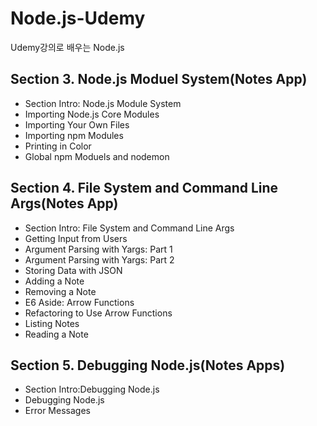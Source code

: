# Node.js-Udemy
Udemy강의로 배우는 Node.js

## Section 3. Node.js Moduel System(Notes App)  
* Section Intro: Node.js Module System
* Importing Node.js Core Modules
* Importing Your Own Files
* Importing npm Modules
* Printing in Color
* Global npm Moduels and nodemon


## Section 4. File System and Command Line Args(Notes App)
* Section Intro: File System and Command Line Args
* Getting Input from Users
* Argument Parsing with Yargs: Part 1
* Argument Parsing with Yargs: Part 2
* Storing Data with JSON
* Adding a Note
* Removing a Note
* E6 Aside: Arrow Functions
* Refactoring to Use Arrow Functions
* Listing Notes
* Reading a Note


## Section 5. Debugging Node.js(Notes Apps)
* Section Intro:Debugging Node.js
* Debugging Node.js
* Error Messages

